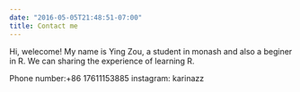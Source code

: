 ```yaml
---
date: "2016-05-05T21:48:51-07:00"
title: Contact me
---
```


Hi, welecome!
My name is Ying Zou, a student in monash and also a beginer in R.
We can sharing  the experience of learning R.

Phone number:+86 17611153885
instagram: karinazz



